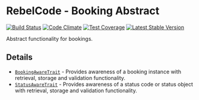 # RebelCode - Booking Abstract

[![Build Status](https://travis-ci.org/rebelcode/booking-abstract.svg?branch=develop)](https://travis-ci.org/rebelcode/booking-abstract)
[![Code Climate](https://codeclimate.com/github/rebelcode/booking-abstract/badges/gpa.svg)](https://codeclimate.com/github/rebelcode/booking-abstract)
[![Test Coverage](https://codeclimate.com/github/rebelcode/booking-abstract/badges/coverage.svg)](https://codeclimate.com/github/rebelcode/booking-abstract/coverage)
[![Latest Stable Version](https://poser.pugx.org/rebelcode/booking-abstract/version)](https://packagist.org/packages/rebelcode/booking-abstract)

Abstract functionality for bookings.

## Details

- [`BookingAwareTrait`] - Provides awareness of a booking instance with retrieval, storage and validation functionality.
- [`StatusAwareTrait`] - Provides awareness of a status code or status object with retrieval, storage and validation
functionality.

[`BookingAwareTrait`]: src/BookingAwareTrait.php
[`StatusAwareTrait`]: src/StatusAwareTrait.php
